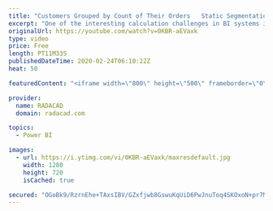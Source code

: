 ```yaml
---
title: "Customers Grouped by Count of Their Orders   Static Segmentation in Power BI"
excerpt: "One of the interesting calculation challenges in BI systems is a segmentation or grouping on a numeric value, based on an occurrence of another value. As an example; You might want to know How many customers ordered once, twice, three times or more. The challenge is that the data in the transactional"
originalUrl: https://youtube.com/watch?v=0KBR-aEVaxk
type: video
price: Free
length: PT11M33S
publishedDateTime: 2020-02-24T06:10:22Z
heat: 50

featuredContent: "<iframe width=\"800\" height=\"500\" frameborder=\"0\" src=\"https://www.youtube.com/embed/0KBR-aEVaxk\" allow=\"accelerometer; autoplay; encrypted-media; gyroscope; picture-in-picture\" allowfullscreen></iframe>"

provider:
  name: RADACAD
  domain: radacad.com

topics:
  - Power BI

images:
  - url: https://i.ytimg.com/vi/0KBR-aEVaxk/maxresdefault.jpg
    width: 1280
    height: 720
    isCached: true

secured: "OGoBk9/RzrnEhe+TAxsIBV/GZxfjwb8GswuKqUiD6PwJnuToq4SKOxoN+pr7Mu6VteawNC5Qtsjj5yp8BWULeCIOa4MQYW/VcPwXokzGSRHv97kUYayaAbl7ioq54/KUzW28OU0Q0gBi6tNecPicZkTa5G1UYqiPohJmzBilk/ibVjLyGKdKqUo1lzlkyOFSWbR3T8RAVMYnvGfMDzOYFTswrhrkVs7Su6QAYZSvp9jbBpZLNHRp1GwinLDX23FlErS4NXDQsFtvj+vnd0Ug8ZcULgwW9vuj0o2XrHvOM54lvmDNR7uTONx9IahFaiZIaTzu1itVD9i6BzBwJuHkFu1RT7Z+0hFg6mZVLJWsxiebXMJj+xmIhFtShqrAtyNsRtlmJElShrvFe7mXe5IVoVYz7iQlXfvWjzCfPzO5YCs=;c91PQ4fzrDNA75IWJxmOTw=="
---
```


